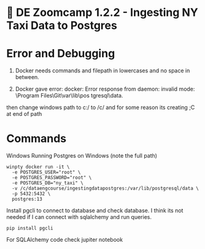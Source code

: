# :movie_camera: DE Zoomcamp 1.2.2 - Ingesting NY Taxi Data to Postgres

# Error and Debugging

1. Docker needs commands and filepath in lowercases and no space in between.

2. Docker gave error: docker: Error response from daemon: invalid mode: \Program Files\Git\var\lib\pos
tgresql\data.

then change windows path to c:/ to /c/ and for some reason its creating ;C at end of path


# Commands

Windows
Running Postgres on Windows (note the full path)

```
winpty docker run -it \
  -e POSTGRES_USER="root" \
  -e POSTGRES_PASSWORD="root" \
  -e POSTGRES_DB="ny_taxi" \
  -v /c/dataengcourse/ingestingdatapostgres:/var/lib/postgresql/data \
  -p 5432:5432 \
  postgres:13
```


 Install pgcli to connect to database and check database. 
 I think its not needed if I can connect with sqlalchemy and run queries.

 ```
 pip install pgcli
```

For SQLAlchemy code check jupiter notebook

